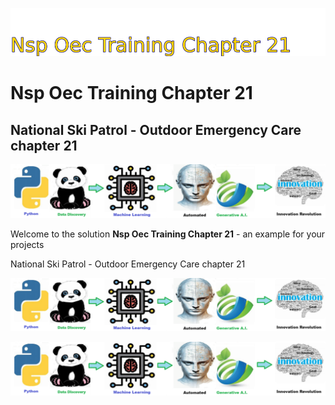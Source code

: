 ![Image image_filename](solution_sign.png)
    
# Nsp Oec Training Chapter 21 

## National Ski Patrol - Outdoor Emergency Care chapter 21

    
![Solution](code.png)

    
Welcome to the solution **Nsp Oec Training Chapter 21** - an example for your projects

National Ski Patrol - Outdoor Emergency Care chapter 21

![Solution](code.png)

    
![Solution](code.png)

    
